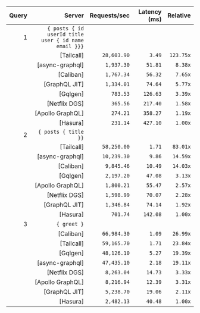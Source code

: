 <!-- PERFORMANCE_RESULTS_START -->

| Query | Server | Requests/sec | Latency (ms) | Relative |
|-------:|--------:|--------------:|--------------:|---------:|
| 1 | `{ posts { id userId title user { id name email }}}` |
|| [Tailcall] | `28,603.90` | `3.49` | `123.75x` |
|| [async-graphql] | `1,937.30` | `51.81` | `8.38x` |
|| [Caliban] | `1,767.34` | `56.32` | `7.65x` |
|| [GraphQL JIT] | `1,334.01` | `74.64` | `5.77x` |
|| [Gqlgen] | `783.53` | `126.63` | `3.39x` |
|| [Netflix DGS] | `365.56` | `217.40` | `1.58x` |
|| [Apollo GraphQL] | `274.21` | `358.27` | `1.19x` |
|| [Hasura] | `231.14` | `427.10` | `1.00x` |
| 2 | `{ posts { title }}` |
|| [Tailcall] | `58,250.00` | `1.71` | `83.01x` |
|| [async-graphql] | `10,239.30` | `9.86` | `14.59x` |
|| [Caliban] | `9,845.46` | `10.49` | `14.03x` |
|| [Gqlgen] | `2,197.20` | `47.08` | `3.13x` |
|| [Apollo GraphQL] | `1,800.21` | `55.47` | `2.57x` |
|| [Netflix DGS] | `1,598.99` | `70.07` | `2.28x` |
|| [GraphQL JIT] | `1,346.84` | `74.14` | `1.92x` |
|| [Hasura] | `701.74` | `142.08` | `1.00x` |
| 3 | `{ greet }` |
|| [Caliban] | `66,984.30` | `1.09` | `26.99x` |
|| [Tailcall] | `59,165.70` | `1.71` | `23.84x` |
|| [Gqlgen] | `48,126.10` | `5.27` | `19.39x` |
|| [async-graphql] | `47,435.10` | `2.18` | `19.11x` |
|| [Netflix DGS] | `8,263.04` | `14.73` | `3.33x` |
|| [Apollo GraphQL] | `8,216.94` | `12.39` | `3.31x` |
|| [GraphQL JIT] | `5,238.70` | `19.06` | `2.11x` |
|| [Hasura] | `2,482.13` | `40.48` | `1.00x` |

<!-- PERFORMANCE_RESULTS_END -->
